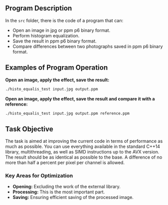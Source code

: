 ## Program Description

In the `src` folder, there is the code of a program that can:

- Open an image in jpg or ppm p6 binary format.
- Perform histogram equalization.
- Save the result in ppm p6 binary format.
- Compare differences between two photographs saved in ppm p6 binary format.

## Examples of Program Operation

**Open an image, apply the effect, save the result:**

```bash
./histo_equalis_test input.jpg output.ppm
```

**Open an image, apply the effect, save the result and compare it with a reference:**

```bash
./histo_equalis_test input.jpg output.ppm reference.ppm
```

## Task Objective

The task is aimed at improving the current code in terms of performance as much as possible. You can use everything available in the standard C++14 library, multithreading, as well as SIMD instructions up to the AVX version. The result should be as identical as possible to the base. A difference of no more than half a percent per pixel per channel is allowed.

### Key Areas for Optimization

- **Opening:** Excluding the work of the external library.
- **Processing:** This is the most important part.
- **Saving:** Ensuring efficient saving of the processed image.
